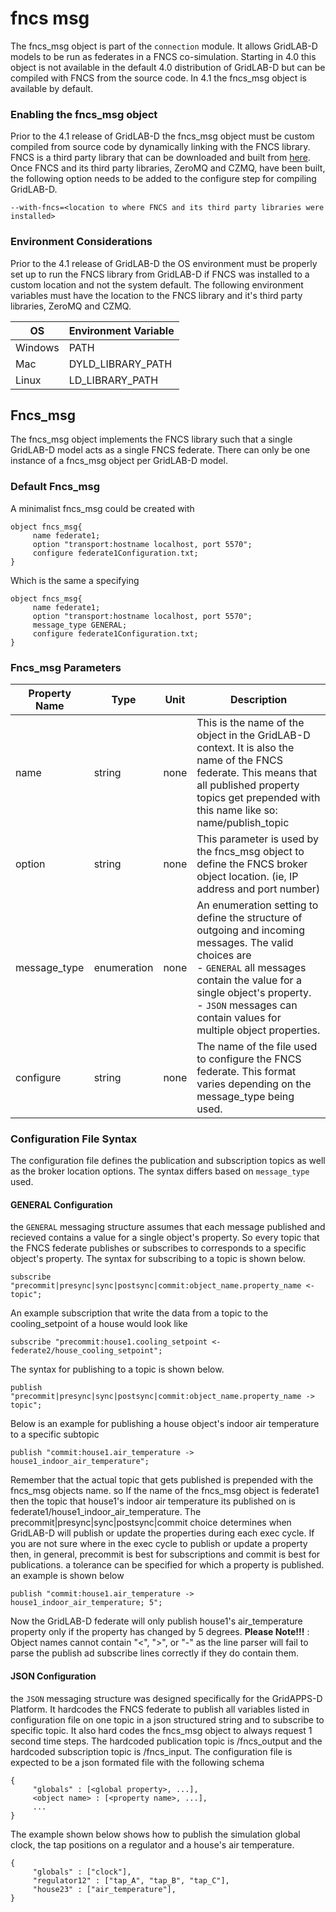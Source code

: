 # fncs msg

The fncs_msg object is part of the `connection` module. It allows GridLAB-D models to be run as federates in a FNCS co-simulation. Starting in 4.0 this object is not available in the default 4.0 distribution of GridLAB-D but can be compiled with FNCS from the source code. In 4.1 the fncs_msg object is available by default. 

### Enabling the fncs_msg object

Prior to the 4.1 release of GridLAB-D the fncs_msg object must be custom compiled from source code by dynamically linking with the FNCS library. FNCS is a third party library that can be downloaded and built from [here](https://github.com/FNCS//). Once FNCS and its third party libraries, ZeroMQ and CZMQ, have been built, the following option needs to be added to the configure step for compiling GridLAB-D. 
    
    
    --with-fncs=<location to where FNCS and its third party libraries were installed>
    

### Environment Considerations

Prior to the 4.1 release of GridLAB-D the OS environment must be properly set up to run the FNCS library from GridLAB-D if FNCS was installed to a custom location and not the system default. The following environment variables must have the location to the FNCS library and it's third party libraries, ZeroMQ and CZMQ. 

OS  | Environment Variable   
---|---  
Windows  | PATH   
Mac  | DYLD_LIBRARY_PATH   
Linux  | LD_LIBRARY_PATH   
  
## Fncs_msg

The fncs_msg object implements the FNCS library such that a single GridLAB-D model acts as a single FNCS federate. There can only be one instance of a fncs_msg object per GridLAB-D model. 

### Default Fncs_msg

A minimalist fncs_msg could be created with 
    
    
    object fncs_msg{
         name federate1;
         option "transport:hostname localhost, port 5570";
         configure federate1Configuration.txt;
    }
    

Which is the same a specifying 
    
    
    object fncs_msg{
         name federate1;
         option "transport:hostname localhost, port 5570";
         message_type GENERAL;
         configure federate1Configuration.txt;
    }
    

### Fncs_msg Parameters

Property Name  | Type  | Unit  | Description   
---|---|---|---  
name  | string  | none  | This is the name of the object in the GridLAB-D context. It is also the name of the FNCS federate. This means that all published property topics get prepended with this name like so: name/publish_topic   
option  | string  | none  | This parameter is used by the fncs_msg object to define the FNCS broker object location. (ie, IP address and port number)   
message_type  | enumeration  | none  | An enumeration setting to define the structure of outgoing and incoming messages. The valid choices are <br/> - `GENERAL` all messages contain the value for a single object's property. <br/> - `JSON` messages can contain values for multiple object properties. 
configure  | string  | none  | The name of the file used to configure the FNCS federate. This format varies depending on the message_type being used.   
  
### Configuration File Syntax

The configuration file defines the publication and subscription topics as well as the broker location options. The syntax differs based on `message_type` used. 

#### GENERAL Configuration

the `GENERAL` messaging structure assumes that each message published and recieved contains a value for a single object's property. So every topic that the FNCS federate publishes or subscribes to corresponds to a specific object's property. The syntax for subscribing to a topic is shown below. 
    
    
    subscribe "precommit|presync|sync|postsync|commit:object_name.property_name <- topic";
    

An example subscription that write the data from a topic to the cooling_setpoint of a house would look like 
    
    
    subscribe "precommit:house1.cooling_setpoint <- federate2/house_cooling_setpoint";
    

The syntax for publishing to a topic is shown below. 
    
    
    publish "precommit|presync|sync|postsync|commit:object_name.property_name -> topic";
    

Below is an example for publishing a house object's indoor air temperature to a specific subtopic 
    
    
    publish "commit:house1.air_temperature -> house1_indoor_air_temperature";
    

Remember that the actual topic that gets published is prepended with the fncs_msg objects name. so If the name of the fncs_msg object is federate1 then the topic that house1's indoor air temperature its published on is federate1/house1_indoor_air_temperature. The precommit|presync|sync|postsync|commit choice determines when GridLAB-D will publish or update the properties during each exec cycle. If you are not sure where in the exec cycle to publish or update a property then, in general, precommit is best for subscriptions and commit is best for publications. a tolerance can be specified for which a property is published. an example is shown below 
    
    
    publish "commit:house1.air_temperature -> house1_indoor_air_temperature; 5";
    

Now the GridLAB-D federate will only publish house1's air_temperature property only if the property has changed by 5 degrees. **Please Note!!!** : Object names cannot contain "<", ">", or "-" as the line parser will fail to parse the publish ad subscribe lines correctly if they do contain them. 

#### JSON Configuration

the `JSON` messaging structure was designed specifically for the GridAPPS-D Platform. It hardcodes the FNCS federate to publish all variables listed in configuration file on one topic in a json structured string and to subscribe to specific topic. It also hard codes the fncs_msg object to always request 1 second time steps. The hardcoded publication topic is <federate name>/fncs_output and the hardcoded subscription topic is <federate name>/fncs_input. The configuration file is expected to be a json formated file with the following schema 
    
    
    {
         "globals" : [<global property>, ...],
         <object name> : [<property name>, ...],
         ...
    }
    

The example shown below shows how to publish the simulation global clock, the tap positions on a regulator and a house's air temperature. 
    
    
    {
         "globals" : ["clock"],
         "regulator12" : ["tap_A", "tap_B", "tap_C"],
         "house23" : ["air_temperature"],
    }
    


  
